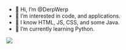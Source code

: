 - 👋 Hi, I’m @DerpWerp
- 👀 I’m interested in code, and applications.
- 💯 I know HTML, JS, CSS, and some Java.
- 🌱 I’m currently learning Python.

<img src="https://i.ibb.co/mbkg2hN/Bug-Cat-Capoo.gif">
